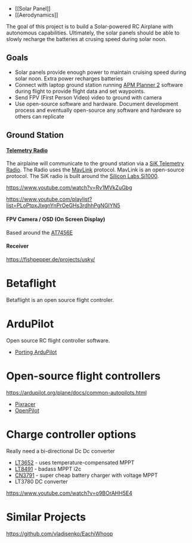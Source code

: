 
 * [[Solar Panel]]
 * [[Aerodynamics]]

The goal of this project is to build a Solar-powered RC Airplane with autonomous capabilities. Ultimately, the solar panels should be able to slowly recharge the batteries at crusing speed during solar noon. 

## Goals ##

 * Solar panels provide enough power to maintain cruising speed during solar noon. Extra power recharges batteries
 * Connect with laptop ground station running [APM Planner 2](https://ardupilot.org/planner2/index.html) software during flight to provide flight data and set waypoints.
 * Send FPV (First Person Video) video to ground with camera
 * Use open-source software and hardware. Document development process and eventually open-source any software and hardware so others can replicate

## Ground Station

#### [Telemetry Radio](https://ardupilot.org/plane/docs/common-telemetry-landingpage.html)

The airplaine will communicate to the ground station via a [SiK Telemetry Radio](https://ardupilot.org/copter/docs/common-sik-telemetry-radio.html#common-sik-telemetry-radio). The Radio uses the [MavLink](https://mavlink.io/en/) protocol. MavLink is an open-source protocol. The SiK radio is built around the [Silicon Labs Si1000](https://media.digikey.com/pdf/Data%20Sheets/Silicon%20Laboratories%20PDFs/Si1000-5.pdf).

https://www.youtube.com/watch?v=Rv1MVkZuGbg

https://www.youtube.com/playlist?list=PLoPtpxJIxgnYnPrOeGHs3rdhhPgNGIYN5

#### FPV Camera / OSD (On Screen Display) 

Based around the [AT7456E](https://www.sparkfun.com/datasheets/BreakoutBoards/MAX7456.pdf)

#### Receiver

https://fishpepper.de/projects/usky/

# Betaflight

Betaflight is an open source flight controler.

# ArduPilot

Open source RC flight controller software.

 * [Porting ArduPilot](https://ardupilot.org/dev/docs/porting.html)

# Open-source flight controllers
https://ardupilot.org/plane/docs/common-autopilots.html

 * [Pixracer](https://ardupilot.org/plane/docs/common-pixracer-overview.html)
 * [OpenPilot](https://ardupilot.org/plane/docs/common-openpilot-revo-mini.html)

# Charge controller options

Really need a bi-directional Dc Dc converter

 * [LT3652](https://www.analog.com/media/en/technical-documentation/data-sheets/3652fe.pdf) - uses temperature-compensated MPPT
 * [LT8491](https://www.analog.com/media/en/technical-documentation/data-sheets/LT8491.pdf) - badass MPPT i2c
 * [CN3791](http://www.consonance-elec.com/pdf/datasheet/DSE-CN3791.pdf) - super cheap battery charger with voltage MPPT
 * LT3780 DC converter


https://www.youtube.com/watch?v=o9BOrAHH5E4

# Similar Projects

https://github.com/vladisenko/EachiWhoop
